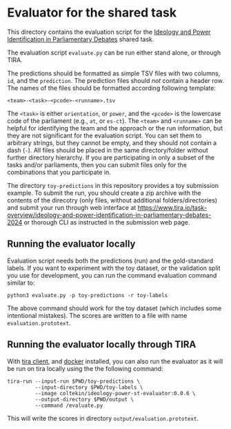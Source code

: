 # Evaluator for the shared task

This directory contains the evaluation script for the
[Ideology and Power Identification in Parliamentary
Debates](https://touche.webis.de/clef24/touche24-web/ideology-and-power-identification-in-parliamentary-debates.html)
shared task.

The evaluation script `evaluate.py` can be run either stand alone,
or through TIRA.


The predictions should be formatted as simple TSV files with two
columns, `id`, and the `prediction`. The prediction files should _not_
contain a header row. The names of the files should be formatted
according following template:

```
<team>-<task>-<pcode>-<runname>.tsv
```
The `<task>` is either `orientation`, or `power`, and the `<pcode>`
is the lowercase code of the parliament (e.g., `at`, or `es-ct`).
The `<team>` and `<runname>` can be helpful for identifying the team
and the approach or the run information, but they are not significant
for the evaluation script. You can set them to arbitrary strings, 
but they cannot be empty, and they should not contain a dash (`-`).
All files should be placed in the same directory/folder without
further directory hierarchy. If you are participating in only a subset of
the tasks and/or parliaments, then you can submit files only for the
combinations that you participate in.

The directory `toy-predictions` in this repository provides a toy
submission example. To submit the run, you should create a zip archive
with the contents of the direcotry (only files, without additional
folders/directories) and submit your run through web interface at
<https://www.tira.io/task-overview/ideology-and-power-identification-in-parliamentary-debates-2024>
or thorough CLI as instructed in the submission web page. 

## Running the evaluator locally

Evaluation script needs both the predictions (run) and the
gold-standard labels. If you want to experiment with the toy dataset,
or the validation split you use for development, you can run the
command evaluation command similar to:
```
python3 evaluate.py -p toy-predictions -r toy-labels
```
The above command should work for the toy dataset (which includes some
intentional mistakes). The scores are written to a file with name
`evaluation.prototext`.

## Running the evaluator locally through TIRA

With [tira client](https://pypi.org/project/tira/), and
[docker](docker.io) installed, you can also run the evaluator as it
will be run on tira locally using the the following command:

```
tira-run --input-run $PWD/toy-predictions \
         --input-directory $PWD/toy-labels \
         --image coltekin/ideology-power-st-evaluator:0.0.6 \
         --output-directory $PWD/output \
         --command /evaluate.py
```
This will write the scores in directory `output/evaluation.prototext`.

